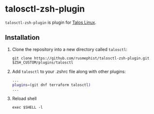 # talosctl-zsh-plugin

`talosctl-zsh-plugin` is plugin for [Talos Linux](https://www.talos.dev/v1.6/introduction/what-is-talos/).

## Installation

1. Clone the repository into a new directory called `talosctl`:

    ```shell
    git clone https://github.com/rusmephist/talosctl-zsh-plugin.git $ZSH_CUSTOM/plugins/talosctl
    ```

2. Add `talosctl` to your .zshrc file along with other plugins:

    ```zsh
    ...
    plugins=(git dnf terraform talosctl)
    ...
    ```

3. Reload shell

    ```shell
    exec $SHELL -l
    ```
